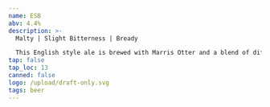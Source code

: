 ```yaml
---
name: ESB
abv: 4.4%
description: >-
  Malty | Slight Bitterness | Bready

  This English style ale is brewed with Marris Otter and a blend of different roasted malts. It has notes of fresh baked bread and graham crackers with a nice balanced hop character. 
tap: false
tap_loc: 13
canned: false
logo: /upload/draft-only.svg
tags: beer
---
```

